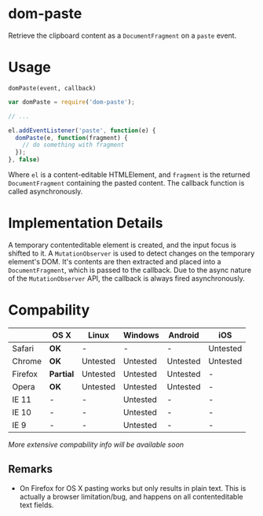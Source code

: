 # dom-paste

Retrieve the clipboard content as a `DocumentFragment` on a `paste` event.

# Usage

`domPaste(event, callback)`

```javascript
var domPaste = require('dom-paste');

// ...

el.addEventListener('paste', function(e) { 
  domPaste(e, function(fragment) {
    // do something with fragment
  });
}, false)
```

Where `el` is a content-editable HTMLElement, and `fragment` is the returned `DocumentFragment` containing the pasted content. The callback function is called asynchronously. 

# Implementation Details

A temporary contenteditable element is created, and the input focus is shifted to it. A `MutationObserver` is used to detect changes on the temporary element's DOM.
It's contents are then extracted and placed into a `DocumentFragment`, which is passed to the callback. Due to the async nature of the `MutationObserver` API, the callback
is always fired asynchronously.

# Compability

|             |  OS X         |  Linux        |  Windows        |  Android       | iOS           |
|-------------|---------------|---------------|-----------------|----------------|---------------|
| Safari      | **OK**        | -             | -               | -              | Untested      |
| Chrome      | **OK**        | Untested      | Untested        | Untested       | Untested      |
| Firefox     | **Partial**   | Untested      | Untested        | Untested       | -             |
| Opera       | **OK**        | Untested      | Untested        | Untested       | -             |
| IE 11       | -             | -             | Untested        | -              | -             |
| IE 10       | -             | -             | Untested        | -              | -             |
| IE 9        | -             | -             | Untested        | -              | -             |

*More extensive compability info will be available soon*

## Remarks

* On Firefox for OS X pasting works but only results in plain text. This is actually a browser limitation/bug, and happens on all contenteditable text fields.
